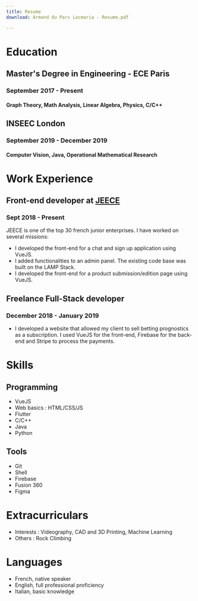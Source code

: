 ```yaml
---
title: Resume
download: Armand du Parc Locmaria - Resume.pdf

---
```

# Education

## Master's Degree in Engineering - ECE Paris

### September 2017 - Present

#### Graph Theory, Math Analysis, Linear Algebra, Physics, C/C++

## INSEEC London

### September 2019 - December 2019

#### Computer Vision, Java, Operational Mathematical Research

# Work Experience

## Front-end developer at [JEECE](https://www.google.com)

### Sept 2018 - Present

JEECE is one of the top 30 french junior enterprises. I have worked on several missions:

* I developed the front-end for a chat and sign up application using VueJS.
* I added functionalities to an admin panel. The existing code base was built on the LAMP Stack.
* I developed the front-end for a product submission/edition page using VueJS.

## Freelance Full-Stack developer

### December 2018 - January 2019

* I developed a website that allowed my client to sell betting prognostics as a subscription. I used VueJS for the front-end, Firebase for the back-end and Stripe to process the payments.

# Skills

## Programming

* VueJS
* Web basics :  HTML/CSS/JS
* Flutter
* C/C++
* Java
* Python

## Tools

* Git
* Shell
* Firebase
* Fusion 360
* Figma

# Extracurriculars

* Interests : Videography, CAD and 3D Printing, Machine Learning
* Others : Rock Climbing

# Languages

* French, native speaker
* English, full professional proficiency
* Italian, basic knowledge